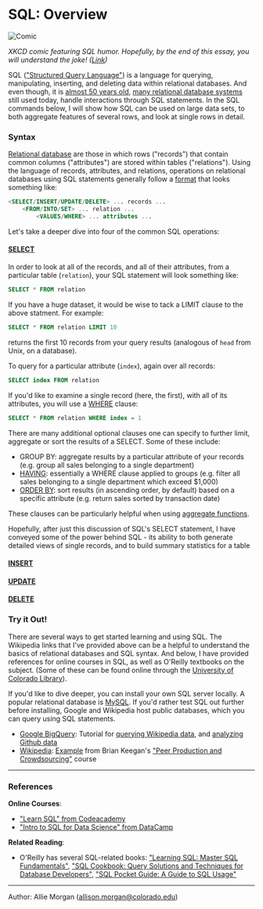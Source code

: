 # SQL: Overview

![Comic](https://imgs.xkcd.com/comics/exploits_of_a_mom.png "Her daughter is named Help I'm trapped in a driver's license factory.")

_XKCD comic featuring SQL humor. Hopefully, by the end of this essay, you will understand the joke! ([Link](https://xkcd.com/327/))_

SQL (["Structured Query Language"](https://en.wikipedia.org/wiki/SQL)) is a language for querying, manipulating, inserting, and deleting data within relational databases. 
And even though, it is [almost 50 years old](https://dl.acm.org/citation.cfm?doid=362384.362685), [many relational database systems](https://en.wikipedia.org/wiki/List_of_relational_database_management_systems) still used today, handle interactions through SQL statements. In the SQL commands below, I will show how SQL can be used on large data sets, to both aggregate features of several rows, and look at single rows in detail. 

### Syntax
<!--img src="https://user-images.githubusercontent.com/6633242/35548378-3f09f0be-053c-11e8-9473-cad2b033350d.png" width="70%" title="Example Database"-->

[Relational database](https://en.wikipedia.org/wiki/Relational_database) are those in which rows ("records") that contain common columns ("attributes") are stored within tables ("relations"). Using the language of records, attributes, and relations, operations on relational databases using SQL statements generally follow a [format](https://en.wikipedia.org/wiki/SQL_syntax) that looks something like:
```SQL
<SELECT/INSERT/UPDATE/DELETE> ... records ... 
	<FROM/INTO/SET> ... relation ... 
		<VALUES/WHERE> ... attributes ...
``` 

Let's take a deeper dive into four of the common SQL operations:

#### [SELECT](https://en.wikipedia.org/wiki/Select_(SQL))

In order to look at all of the records, and all of their attributes, from a particular table (`relation`), your SQL statement will look something like:
```SQL
SELECT * FROM relation
``` 

If you have a huge dataset, it would be wise to tack a LIMIT clause to the above statment. For example:
```SQL
SELECT * FROM relation LIMIT 10
```
returns the first 10 records from your query results (analogous of `head` from Unix, on a database).

To query for a particular attribute (`index`), again over all records:
```SQL
SELECT index FROM relation
``` 

If you'd like to examine a single record (here, the first), with all of its attributes, you will use a [WHERE](https://en.wikipedia.org/wiki/Where_(SQL)) clause:
```SQL
SELECT * FROM relation WHERE index = 1
```

There are many additional optional clauses one can specify to further limit, aggregate or sort the results of a SELECT. Some of these include:

- GROUP BY: aggregate results by a particular attribute of your records (e.g. group all sales belonging to a single department)
- [HAVING](https://en.wikipedia.org/wiki/Having_(SQL)): essentially a WHERE clause applied to groups (e.g. filter all sales belonging to a single department which exceed $1,000)
- [ORDER BY](https://en.wikipedia.org/wiki/Order_by): sort results (in ascending order, by default) based on a specific attribute (e.g. return sales sorted by transaction date)

These clauses can be particularly helpful when using [aggregate functions](https://en.wikipedia.org/wiki/Aggregate_function).

Hopefully, after just this discussion of SQL's SELECT statement, I have conveyed some of the power behind SQL - its ability to both generate detailed views of single records, and to build summary statistics for a table 

#### [INSERT](https://en.wikipedia.org/wiki/Insert_(SQL))

#### [UPDATE](https://en.wikipedia.org/wiki/Update_(SQL))

#### [DELETE](https://en.wikipedia.org/wiki/Delete_(SQL))

### Try it Out!

There are several ways to get started learning and using SQL. The Wikipedia links that I've provided above can be a helpful to understand the basics of relational databases and SQL syntax. And below, I have provided references for online courses in SQL, as well as O'Reilly textbooks on the subject. (Some of these can be found online through the [University of Colorado Library](http://ucblibraries.summon.serialssolutions.com/search?formids=target&lang=eng&suite=def&reservedids=lang%2Csuite&submitmode=&submitname=&s.q=oreilly#!/search?ho=t&l=en&q=(%22SQL%22)%20AND%20(Publisher:(OReilly)))).

If you'd like to dive deeper, you can install your own SQL server locally. A popular relational database is [MySQL](https://www.mysql.com). If you'd rather test SQL out further before installing, Google and Wikipedia host public databases, which you can query using SQL statements. 

- [Google BigQuery](https://cloud.google.com/bigquery/public-data/): Tutorial for [querying Wikipedia data](https://codelabs.developers.google.com/codelabs/cloud-bigquery-wikipedia/index.html?index=..%2F..%2Findex#0), and [analyzing Github data](https://medium.com/google-cloud/github-on-bigquery-analyze-all-the-code-b3576fd2b150)
- [Wikipedia](https://wikitech.wikimedia.org/wiki/PAWS): [Example](https://github.com/brianckeegan/INFO-3501-5501/blob/master/Lab%201/Lab%201%20-%20Revision%20Histories.ipynb) from Brian Keegan's ["Peer Production and Crowdsourcing"](https://github.com/brianckeegan/INFO-3501-5501) course

---

### References

**Online Courses**:

- ["Learn SQL" from Codeacademy](https://www.codecademy.com/learn/learn-sql)
- ["Intro to SQL for Data Science" from DataCamp](https://www.datacamp.com/courses/intro-to-sql-for-data-science)

**Related Reading**:
- O'Reilly has several SQL-related books: ["Learning SQL: Master SQL Fundamentals"](http://a.co/3n8QFbu), ["SQL Cookbook: Query Solutions and Techniques for Database Developers"](http://a.co/fh2Ft2f), ["SQL Pocket Guide: A Guide to SQL Usage"](http://a.co/bQDAtQO)

---

Author: Allie Morgan (allison.morgan@colorado.edu) 
